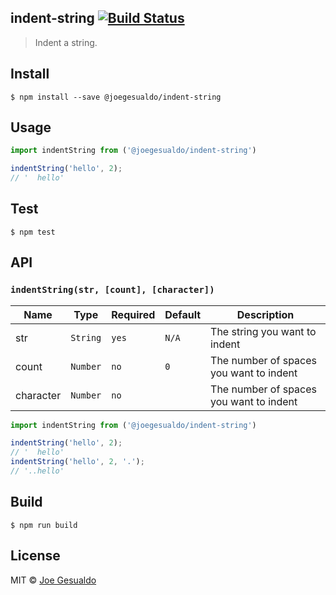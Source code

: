## indent-string [![Build Status](https://travis-ci.org/joegesualdo/terminal-log-node.svg?branch=master)](https://travis-ci.org/joegesualdo/indent-string-js)
> Indent a string.

## Install
```
$ npm install --save @joegesualdo/indent-string
```

## Usage
```javascript
import indentString from ('@joegesualdo/indent-string')

indentString('hello', 2);
// '  hello'
```

## Test
```
$ npm test
```
## API
### `indentString(str, [count], [character])`

| Name      | Type     | Required | Default | Description                             |
|-----------|----------|----------|---------|---------------------------------------- |
| str       | `String` |  `yes`   |  `N/A`  | The string you want to indent           |
| count     | `Number` |  `no`    |  `0`    | The number of spaces you want to indent |
| character | `Number` |  `no`    |  ` `    | The number of spaces you want to indent |

```javascript
import indentString from ('@joegesualdo/indent-string')

indentString('hello', 2);
// '  hello'
indentString('hello', 2, '.');
// '..hello'
```
## Build
```
$ npm run build
```

## License
MIT © [Joe Gesualdo]()
